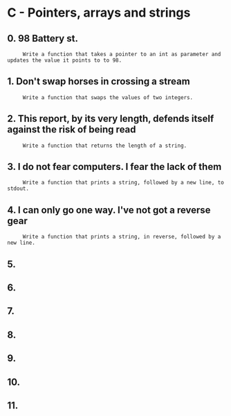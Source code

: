 #  C - Pointers, arrays and strings
##  0. 98 Battery st.
		 Write a function that takes a pointer to an int as parameter and updates the value it points to to 98.
##  1. Don't swap horses in crossing a stream
		 Write a function that swaps the values of two integers.
##  2. This report, by its very length, defends itself against the risk of being read
		 Write a function that returns the length of a string.
##  3. I do not fear computers. I fear the lack of them
		 Write a function that prints a string, followed by a new line, to stdout.
##  4. I can only go one way. I've not got a reverse gear
		 Write a function that prints a string, in reverse, followed by a new line.
##  5.
##  6.
##  7.
##  8.
##  9.
##  10.
##  11.

